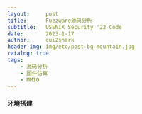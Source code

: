 ```yaml
---
layout:     post
title:      Fuzzware源码分析
subtitle:   USENIX Security '22 Code
date:       2023-1-17
author:     cui2shark
header-img: img/etc/post-bg-mountain.jpg
catalog: true
tags:
    - 源码分析
    - 固件仿真
    - MMIO
---
```


#### 环境搭建

